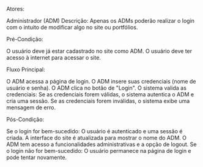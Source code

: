 Atores:

Administrador (ADM)
Descrição:
Apenas os ADMs poderão realizar o login com o intuito de modificar algo no site ou portfólios.

Pré-Condição:

O usuário deve já estar cadastrado no site como ADM.
O usuário deve ter acesso à internet para acessar o site.

Fluxo Principal:

O ADM acessa a página de login.
O ADM insere suas credenciais (nome de usuário e senha).
O ADM clica no botão de "Login".
O sistema valida as credenciais:
Se as credenciais forem válidas, o sistema autentica o ADM e cria uma sessão.
Se as credenciais forem inválidas, o sistema exibe uma mensagem de erro.

Pós-Condição:

Se o login for bem-sucedido:
O usuário é autenticado e uma sessão é criada.
A interface do site é atualizada para mostrar o nome do ADM.
O ADM tem acesso a funcionalidades administrativas e a opção de logout.
Se o login não for bem-sucedido:
O usuário permanece na página de login e pode tentar novamente.

